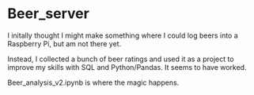 Beer_server
===========

I initally thought I might make something where I could log beers into a Raspberry Pi, but am not there yet.

Instead, I collected a bunch of beer ratings and used it as a project to improve my skills with SQL and Python/Pandas. It seems to have worked.

Beer_analysis_v2.ipynb is where the magic happens.
